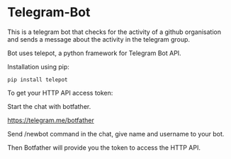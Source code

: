# Telegram-Bot

This is a telegram bot that checks for the activity of a github organisation and sends
a message about the activity in the telegram group.

Bot uses telepot, a python framework for Telegram Bot API.

Installation using pip:

```pip install telepot```

To get your HTTP API access token:

Start the chat with botfather.

https://telegram.me/botfather

Send /newbot command in the chat, give name and username to your bot.

Then Botfather will provide you the token to access the HTTP API.


